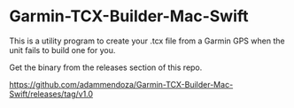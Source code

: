 # Garmin-TCX-Builder-Mac-Swift
This is a utility program to create your .tcx file from a Garmin GPS when the unit fails to build one for you.

Get the binary from the releases section of this repo.

https://github.com/adammendoza/Garmin-TCX-Builder-Mac-Swift/releases/tag/v1.0
